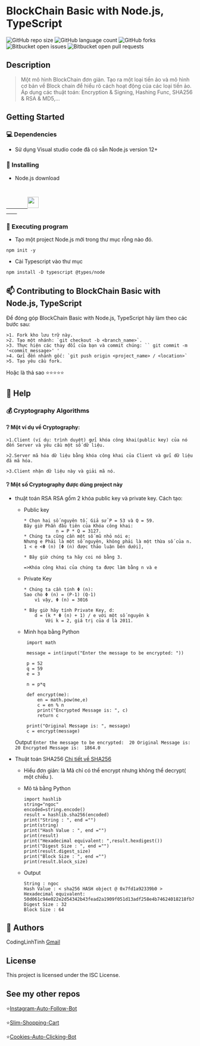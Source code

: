 # BlockChain Basic with Node.js, TypeScript

![GitHub repo size](https://img.shields.io/github/repo-size/codinglinhtinh/Node.js-blockchain-basic?style=for-the-badge)
![GitHub language count](https://img.shields.io/github/languages/count/codinglinhtinh/Node.js-blockchain-basic?style=for-the-badge)
![GitHub forks](https://img.shields.io/github/forks/codinglinhtinh/Node.js-blockchain-basic?style=for-the-badge)
![Bitbucket open issues](https://img.shields.io/bitbucket/issues/codinglinhtinh/Node.js-blockchain-basic?style=for-the-badge)
![Bitbucket open pull requests](https://img.shields.io/bitbucket/pr-raw/codinglinhtinh/Node.js-blockchain-basic?style=for-the-badge)

## Description
>Một mô hình BlockChain đơn giản.
>Tạo ra một loại tiền ảo và mô hình cơ bản về Block chain để hiểu rõ cách hoạt động của các loại tiền ảo.
>Áp dụng các thuật toán: Encryption & Signing, Hashing Func, SHA256 & RSA & MD5,...

## Getting Started
### 💻 Dependencies

* Sử dụng Visual studio code đã có sẵn Node.js version 12+

### 🚀 Installing

* Node.js download

<code>
    <a href="https://nodejs.org/en/download/">
        <img height="30" src="https://img.shields.io/badge/Node.js-43853D?style=for-the-badge&logo=node.js&logoColor=white">
    </a>
</code>

### 🚀 Executing program
* Tạo một project Node.js mới trong thư mục rỗng nào đó.
```
npm init -y
```

* Cài Typescript vào thư mục
```
npm install -D typescript @types/node
```

## 📫 Contributing to BlockChain Basic with Node.js, TypeScript
Để đóng góp BlockChain Basic with Node.js, TypeScript hãy làm theo các bước sau:

    >1. Fork kho lưu trữ này.
    >2. Tạo một nhánh: `git checkout -b <branch_name>`.
    >3. Thực hiện các thay đổi của bạn và commit chúng: `` git commit -m '<commit_message>' '
    >4. Gửi đến nhánh gốc: `git push origin <project_name> / <location>`
    >5. Tạo yêu cầu fork.

Hoặc là thả sao ⭐⭐⭐⭐⭐

## 🔎 Help

### 💰 Cryptography Algorithms
#### ❔ Một ví dụ về Cryptography:
    >1.Client (ví dụ: trình duyệt) gửi khóa công khai(public key) của nó đến Server và yêu cầu một số dữ liệu.

    >2.Server mã hóa dữ liệu bằng khóa công khai của Client và gửi dữ liệu đã mã hóa.

    >3.Client nhận dữ liệu này và giải mã nó.

#### ❔ Một số Cryptography được dùng project này
* thuật toán RSA 
RSA gồm 2 khóa public key và private key.
Cách tạo:
    * Public key
        ```
        * Chọn hai số nguyên tố. Giả sử P = 53 và Q = 59.
        Bây giờ Phần đầu tiên của Khóa công khai: 
                    n = P * Q = 3127.
        * Chúng ta cũng cần một số mũ nhỏ nói e:
        Nhưng e Phải là một số nguyên, không phải là một thừa số của n. 1 < e <Φ (n) [Φ (n) được thảo luận bên dưới],

        * Bây giờ chúng ta hãy coi nó bằng 3.

        =>Khóa công khai của chúng ta được làm bằng n và e

        ```
    
   * Private Key
        ```
        * Chúng ta cần tính Φ (n):
        Sao cho Φ (n) = (P-1) (Q-1)
            vì vậy, Φ (n) = 3016

        * Bây giờ hãy tính Private Key, d:
            d = (k * Φ (n) + 1) / e với một số nguyên k
                Với k = 2, giá trị của d là 2011.
        ```
    
   * Minh họa bằng Python
   
       ```
        import math

        message = int(input("Enter the message to be encrypted: ")) 

        p = 52
        q = 59
        e = 3

        n = p*q

        def encrypt(me):
            en = math.pow(me,e)
            c = en % n
            print("Encrypted Message is: ", c)
            return c

        print("Original Message is: ", message)
        c = encrypt(message)
        ```
   Output
        ```
        Enter the message to be encrypted: 
        20
        Original Message is:  20
        Encrypted Message is:  1864.0
        ```

* Thuật toán SHA256
    [Chi tiết về SHA256](https://www.simplilearn.com/tutorials/cyber-security-tutorial/sha-256-algorithm#what_is_hashing)

    * Hiểu đơn giản: là Mã chỉ có thể encrypt nhưng không thể decrypt( một chiều ).

    * Mô tả bằng Python
        ```
        import hashlib
        string="ngoc"
        encoded=string.encode()
        result = hashlib.sha256(encoded)
        print("String : ", end ="")
        print(string)
        print("Hash Value : ", end ="")
        print(result)
        print("Hexadecimal equivalent: ",result.hexdigest())
        print("Digest Size : ", end ="")
        print(result.digest_size)
        print("Block Size : ", end ="")
        print(result.block_size)
        ```
    * Output
        ```
        String : ngoc
        Hash Value : < sha256 HASH object @ 0x7fd1a92339b0 >
        Hexadecimal equivalent:  50d061c94e022e2d54342b43fead2a1909f051d13adf258e4b74624018218fb7
        Digest Size : 32
        Block Size : 64
        ```

## 🧐 Authors

CodingLinhTinh 
[Gmail](ngocquachgamedevz@gmail.com)


## License

This project is licensed under the ISC License.

## See my other repos
⭐<a href="https://github.com/CodingLinhTinh/Instagram-Auto-Follow-Bot.git">Instagram-Auto-Follow-Bot</a>

⭐<a href="https://github.com/CodingLinhTinh/Slim-Shopping-Cart.git">Slim-Shopping-Cart</a>

⭐<a href="https://github.com/CodingLinhTinh/Cookies-Auto-Clicking-Bot.git">Cookies-Auto-Clicking-Bot</a>

